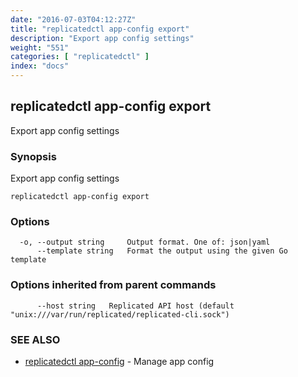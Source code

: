```yaml
---
date: "2016-07-03T04:12:27Z"
title: "replicatedctl app-config export"
description: "Export app config settings"
weight: "551"
categories: [ "replicatedctl" ]
index: "docs"
---
```


## replicatedctl app-config export

Export app config settings

### Synopsis


Export app config settings

```
replicatedctl app-config export
```

### Options

```
  -o, --output string     Output format. One of: json|yaml
      --template string   Format the output using the given Go template
```

### Options inherited from parent commands

```
      --host string   Replicated API host (default "unix:///var/run/replicated/replicated-cli.sock")
```

### SEE ALSO
* [replicatedctl app-config](/api/replicatedctl/replicatedctl_app-config/)	 - Manage app config

